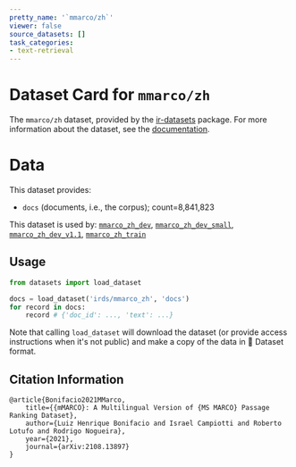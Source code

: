 ```yaml
---
pretty_name: '`mmarco/zh`'
viewer: false
source_datasets: []
task_categories:
- text-retrieval
---
```


# Dataset Card for `mmarco/zh`

The `mmarco/zh` dataset, provided by the [ir-datasets](https://ir-datasets.com/) package.
For more information about the dataset, see the [documentation](https://ir-datasets.com/mmarco#mmarco/zh).

# Data

This dataset provides:
 - `docs` (documents, i.e., the corpus); count=8,841,823


This dataset is used by: [`mmarco_zh_dev`](https://huggingface.co/datasets/irds/mmarco_zh_dev), [`mmarco_zh_dev_small`](https://huggingface.co/datasets/irds/mmarco_zh_dev_small), [`mmarco_zh_dev_v1.1`](https://huggingface.co/datasets/irds/mmarco_zh_dev_v1.1), [`mmarco_zh_train`](https://huggingface.co/datasets/irds/mmarco_zh_train)


## Usage

```python
from datasets import load_dataset

docs = load_dataset('irds/mmarco_zh', 'docs')
for record in docs:
    record # {'doc_id': ..., 'text': ...}

```

Note that calling `load_dataset` will download the dataset (or provide access instructions when it's not public) and make a copy of the
data in 🤗 Dataset format.

## Citation Information

```
@article{Bonifacio2021MMarco,
    title={{mMARCO}: A Multilingual Version of {MS MARCO} Passage Ranking Dataset},
    author={Luiz Henrique Bonifacio and Israel Campiotti and Roberto Lotufo and Rodrigo Nogueira},
    year={2021},
    journal={arXiv:2108.13897}
}
```
